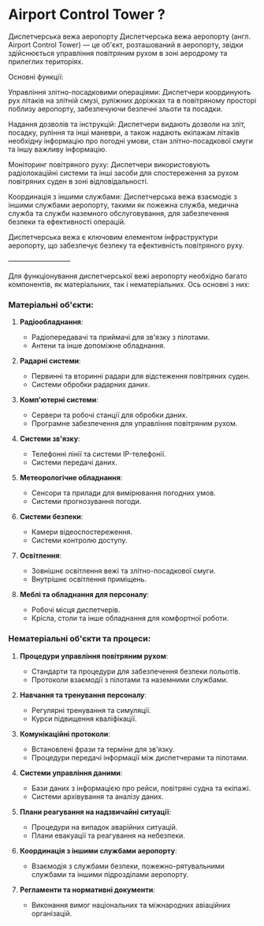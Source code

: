 # Airport Control Tower ?

Диспетчерська вежа аеропорту
Диспетчерська вежа аеропорту (англ. Airport Control Tower) — це об'єкт, розташований в аеропорту, звідки здійснюється управління повітряним рухом в зоні аеродрому та прилеглих територіях.

Основні функції:

Управління злітно-посадковими операціями: Диспетчери координують рух літаків на злітній смузі, руліжних доріжках та в повітряному просторі поблизу аеропорту, забезпечуючи безпечні зльоти та посадки.

Надання дозволів та інструкцій: Диспетчери видають дозволи на зліт, посадку, руління та інші маневри, а також надають екіпажам літаків необхідну інформацію про погодні умови, стан злітно-посадкової смуги та іншу важливу інформацію.

Моніторинг повітряного руху: Диспетчери використовують радіолокаційні системи та інші засоби для спостереження за рухом повітряних суден в зоні відповідальності.

Координація з іншими службами: Диспетчерська вежа взаємодіє з іншими службами аеропорту, такими як пожежна служба, медична служба та служби наземного обслуговування, для забезпечення безпеки та ефективності операцій.

Диспетчерська вежа є ключовим елементом інфраструктури аеропорту, що забезпечує безпеку та ефективність повітряного руху.

—————————

Для функціонування диспетчерської вежі аеропорту необхідно багато компонентів, як матеріальних, так і нематеріальних. Ось основні з них:

### Матеріальні об'єкти:

1. **Радіообладнання**:
   - Радіопередавачі та приймачі для зв'язку з пілотами.
   - Антени та інше допоміжне обладнання.

2. **Радарні системи**:
   - Первинні та вторинні радари для відстеження повітряних суден.
   - Системи обробки радарних даних.

3. **Комп'ютерні системи**:
   - Сервери та робочі станції для обробки даних.
   - Програмне забезпечення для управління повітряним рухом.

4. **Системи зв'язку**:
   - Телефонні лінії та системи IP-телефонії.
   - Системи передачі даних.

5. **Метеорологічне обладнання**:
   - Сенсори та прилади для вимірювання погодних умов.
   - Системи прогнозування погоди.

6. **Системи безпеки**:
   - Камери відеоспостереження.
   - Системи контролю доступу.

7. **Освітлення**:
   - Зовнішнє освітлення вежі та злітно-посадкової смуги.
   - Внутрішнє освітлення приміщень.

8. **Меблі та обладнання для персоналу**:
   - Робочі місця диспетчерів.
   - Крісла, столи та інше обладнання для комфортної роботи.

### Нематеріальні об'єкти та процеси:

1. **Процедури управління повітряним рухом**:
   - Стандарти та процедури для забезпечення безпеки польотів.
   - Протоколи взаємодії з пілотами та наземними службами.

2. **Навчання та тренування персоналу**:
   - Регулярні тренування та симуляції.
   - Курси підвищення кваліфікації.

3. **Комунікаційні протоколи**:
   - Встановлені фрази та терміни для зв'язку.
   - Процедури передачі інформації між диспетчерами та пілотами.

4. **Системи управління даними**:
   - Бази даних з інформацією про рейси, повітряні судна та екіпажі.
   - Системи архівування та аналізу даних.

5. **Плани реагування на надзвичайні ситуації**:
   - Процедури на випадок аварійних ситуацій.
   - Плани евакуації та реагування на небезпеки.

6. **Координація з іншими службами аеропорту**:
   - Взаємодія з службами безпеки, пожежно-рятувальними службами та іншими підрозділами аеропорту.

7. **Регламенти та нормативні документи**:
   - Виконання вимог національних та міжнародних авіаційних організацій.
